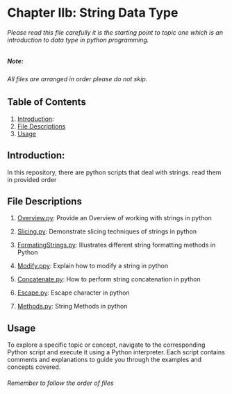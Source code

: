 # Chapter IIb: String Data Type
###### Please read this file carefully it is the starting point to topic one which is an introduction to data type in  python programming.

##### Note:
###### All files are arranged in order please do not skip.

## Table of Contents
1. [Introduction](#introduction):
2. [File Descriptions](#file-descriptions)
3. [Usage](#usage)

## Introduction:
In this repository, there are python scripts that deal with strings. read them in provided order

## File Descriptions
1. [Overview.py](Overview.py):  Provide an Overview of working with strings in python

2. [Slicing.py](Strings/Slicing.py): Demonstrate slicing techniques of strings in python
3. [FormatingStrings.py](Strings/FormatingStrings.py): Illustrates different string formatting methods in Python
4. [Modify.ppy](Strings/Modify.py): Explain how to modify a string in python
5. [Concatenate.py](Strings/Concatenate.py): How to perform string concatenation in python
6. [Escape.py](Strings/Escape.py): Escape character in python
7. [Methods.py](Strings/Methods.py): String Methods in python

## Usage
To explore a specific topic or concept, navigate to the corresponding Python script and execute it using a 
Python interpreter. Each script contains comments and explanations to guide you through the examples and concepts covered.

###### Remember to follow the order of files
